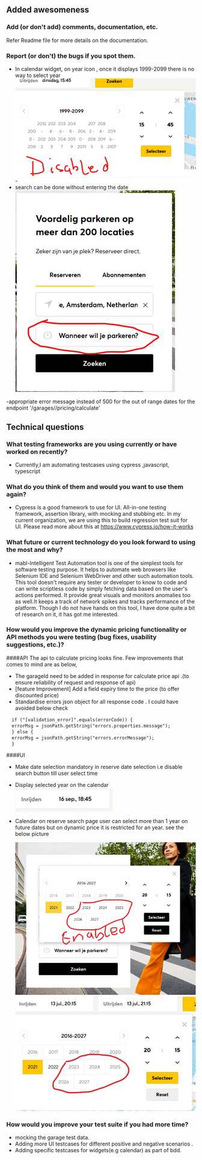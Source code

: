 ## Added awesomeness
### Add (or don't add) comments, documentation, etc.
 Refer Readme file for more details on the documentation.

### Report (or don't) the bugs if you spot them.
- In calendar widget, on year icon , once it displays 1999-2099 there is no way to select year
    ![img.png](src/docs/bug/bug_calendar_year_disabled.png)
                                                                                                                                                                                                -
- search can be done without entering the date
![img.png](src/docs/bug/bug_search_without_date_selection.png)
  
-appropriate error message instead of 500 for the out  of range dates for the endpoint '<baseUrl>/garages/<garageId>/pricing/calculate'
## Technical questions
### What testing frameworks are you using currently or have worked on recently?
- Currently,I am automating testcases using cypress ,javascript, typescript
   
### What do you think of them and would you want to use them again?
- Cypress is a good framework to use for UI. All-in-one testing framework, assertion library, with mocking and stubbing etc.
In my current organization, we are using this to build regression test suit for UI.
Please read more about this at https://www.cypress.io/how-it-works
### What future or current technology do you look forward to using the most and why?
- mabl-Intelligent Test Automation tool is one of the simplest tools for software testing purpose. 
  It helps to automate web browsers like Selenium IDE and Selenium WebDriver and other such automation tools.
  This tool doesn't require any tester or developer to know to code and can write scriptless code by simply fetching data based on the user's actions performed. 
  It provide great visuals and monitors anomalies too as well.It keeps a track of network spikes and tracks performance of the platform.
Though I do not have hands on this tool, I have done quite a bit of research on it, it has got me interested.

### How would you improve the dynamic pricing functionality or API methods you were testing (bug fixes, usability suggestions, etc.)?
####API
The api to calculate pricing looks fine. Few improvements that comes to mind are as below,
- The garageId need to be added in response for calculate price api .(to ensure reliability of request and response of api)
- [feature Improvement] Add a field expiry time to the price (to offer discounted price)
- Standardise errors json object for all response code . I could have avoided below check
```
  if ("[validation_error]".equals(errorCode)) {
  errorMsg = jsonPath.getString("errors.properties.message");
  } else {
  errorMsg = jsonPath.getString("errors.errorMessage");
  }
```

####UI  
- Make date selection mandatory in reserve date selection i.e disable search button till user select time
- Display selected year on the calendar 
    ![img.png](src/docs/improvements/display_selectedyear_in_calendar.png)
- Calendar on reserve search page user can select more than 1 year on future dates but on dynamic price it is restricted for an year.
see the below picture
  
  ![img.png](src/docs/improvements/reserve_search_calendar_enabled.png)
![img.png](src/docs/improvements/dynamicPrice_calendar.png)
### How would you improve your test suite if you had more time?
- mocking the garage test data. 
- Adding more UI testcases for different positive and negative scenarios .
- Adding specific testcases for widgets(e.g calendar) as part of bdd.

